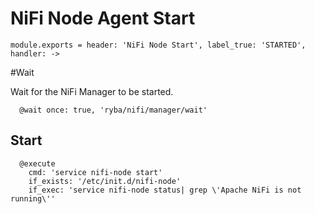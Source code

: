 
# NiFi Node Agent Start

    module.exports = header: 'NiFi Node Start', label_true: 'STARTED', handler: ->

#Wait

Wait for the NiFi Manager to be started.
      
      @wait once: true, 'ryba/nifi/manager/wait'

## Start

      @execute
        cmd: 'service nifi-node start'
        if_exists: '/etc/init.d/nifi-node'
        if_exec: 'service nifi-node status| grep \'Apache NiFi is not running\''

